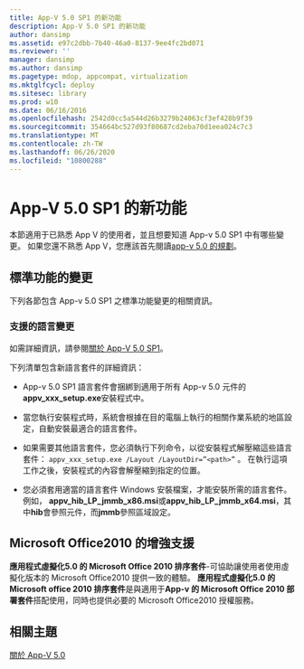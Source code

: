 ```yaml
---
title: App-V 5.0 SP1 的新功能
description: App-V 5.0 SP1 的新功能
author: dansimp
ms.assetid: e97c2dbb-7b40-46a0-8137-9ee4fc2bd071
ms.reviewer: ''
manager: dansimp
ms.author: dansimp
ms.pagetype: mdop, appcompat, virtualization
ms.mktglfcycl: deploy
ms.sitesec: library
ms.prod: w10
ms.date: 06/16/2016
ms.openlocfilehash: 2542d0cc5a544d26b3279b24063cf3ef428b9f39
ms.sourcegitcommit: 354664bc527d93f80687cd2eba70d1eea024c7c3
ms.translationtype: MT
ms.contentlocale: zh-TW
ms.lasthandoff: 06/26/2020
ms.locfileid: "10800288"
---
```

# App-V 5.0 SP1 的新功能


本節適用于已熟悉 App V 的使用者，並且想要知道 App-v 5.0 SP1 中有哪些變更。 如果您還不熟悉 App V，您應該首先閱讀[app-v 5.0 的規劃](planning-for-app-v-50-rc.md)。

## 標準功能的變更


下列各節包含 App-v 5.0 SP1 之標準功能變更的相關資訊。

### 支援的語言變更

如需詳細資訊，請參閱[關於 App-V 5.0 SP1](about-app-v-50-sp1.md)。

下列清單包含新語言套件的詳細資訊：

-   App-v 5.0 SP1 語言套件會捆綁到適用于所有 App-v 5.0 元件的**appv\_xxx\_setup.exe**安裝程式中。

-   當您執行安裝程式時，系統會根據在目的電腦上執行的相關作業系統的地區設定，自動安裝最適合的語言套件。

-   如果需要其他語言套件，您必須執行下列命令，以從安裝程式解壓縮這些語言套件： `appv_xxx_setup.exe /Layout /LayoutDir=”<path>”` 。 在執行這項工作之後，安裝程式的內容會解壓縮到指定的位置。

-   您必須套用適當的語言套件 Windows 安裝檔案，才能安裝所需的語言套件。 例如， **appv\_hib\_LP\_jmmb\_x86.msi**或**appv\_hib\_LP\_jmmb\_x64.msi**，其中**hib**會參照元件，而**jmmb**參照區域設定。

## Microsoft Office2010 的增強支援


**應用程式虛擬化5.0 的 Microsoft Office 2010 排序套件**-可協助讓使用者使用虛擬化版本的 Microsoft Office2010 提供一致的體驗。 **應用程式虛擬化5.0 的 Microsoft office 2010 排序套件**是與適用于**App-v 的 Microsoft Office 2010 部署套件**搭配使用，同時也提供必要的 Microsoft Office2010 授權服務。






## 相關主題


[關於 App-V 5.0](about-app-v-50.md)

 

 





